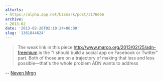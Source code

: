 ```yaml
---
alturls:
- https://alpha.app.net/bismark/post/3176666
archive:
- 2013-02
date: '2013-02-26T02:10:24+00:00'
slug: '1361844624'
---
```


> The weak link in this piece http://www.marco.org/2013/02/25/adn-freemium is the "I should build a social app on Facebook or Twitter" part. Both of those are on a trajectory of making that less and less possible—that's the whole problem ADN wants to address

-- [Neven Mrgn](https://alpha.app.net/mrgan/post/3174898)
